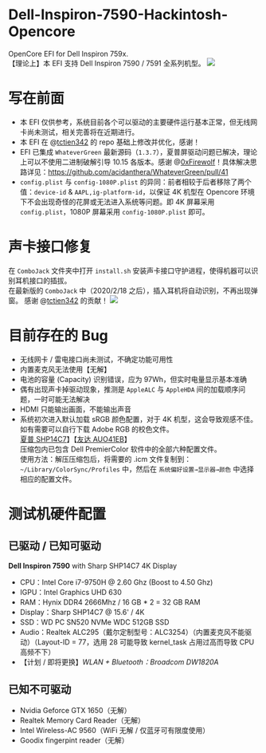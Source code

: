 # Dell-Inspiron-7590-Hackintosh-Opencore
OpenCore EFI for Dell Inspiron 759x.           
【理论上】本 EFI 支持 Dell Inspiron 7590 / 7591 全系列机型。
![](http://tva1.sinaimg.cn/large/0080xEK2ly1gbzh20adfrj312s0puk0z.jpg)

# 写在前面
* 本 EFI 仅供参考，系统目前各个可以驱动的主要硬件运行基本正常，但无线网卡尚未测试，相关完善将在近期进行。
* 本 EFI 在 @[tctien342](https://github.com/tctien342/Dell-Inspiron-7591-Hackintosh) 的 repo 基础上修改并优化，感谢！
* EFI 已集成 `WhateverGreen` 最新源码（`1.3.7`），夏普屏驱动问题已解决，理论上可以不使用二进制破解引导 10.15 各版本。感谢 @[0xFirewolf](https://github.com/0xfirewolf)！具体解决思路详见：https://github.com/acidanthera/WhateverGreen/pull/41
* `config.plist` 与 `config-1080P.plist` 的异同：前者相较于后者移除了两个值：`device-id` & `AAPL,ig-platform-id`，以保证 4K 机型在 Opencore 环境下不会出现奇怪的花屏或无法进入系统等问题。即 4K 屏幕采用  `config.plist`，1080P 屏幕采用 `config-1080P.plist` 即可。

# 声卡接口修复
在 `ComboJack` 文件夹中打开 `install.sh` 安装声卡接口守护进程，使得机器可以识别耳机接口的插拔。        
在最新版的 `ComboJack` 中（2020/2/18 之后），插入耳机将自动识别，不再出现弹窗。
感谢 @[tctien342](https://github.com/tctien342) 的贡献！
![](http://tva1.sinaimg.cn/large/0080xEK2ly1gbzgvhggtbj30tk0ewahj.jpg)

# 目前存在的 Bug
* 无线网卡 / 雷电接口尚未测试，不确定功能可用性
* 内置麦克风无法使用【无解】
* 电池的容量 (Capacity) 识别错误，应为 97Wh，但实时电量显示基本准确
* 偶有出现声卡掉驱动现象，推测是 `AppleALC` 与 `AppleHDA` 间的加载顺序问题，一时可能无法解决
* HDMI 只能输出画面，不能输出声音
* 系统初次进入默认加载 sRGB 颜色配置，对于 4K 机型，这会导致观感不佳。如有需要可以自行下载 Adobe RGB 的校色文件。<br>[夏普 SHP14C7](http://oss.pm-z.tech/temp_files/SHP14C7_ICC.zip)】【[友达 AUO41EB](http://oss.pm-z.tech/temp_files/AUO41EB_ICC.zip)】<br>压缩包内已包含 Dell PremierColor 软件中的全部六种配置文件。<br>使用方法：解压压缩包后，将需要的 .icm 文件复制到：`~/Library/ColorSync/Profiles` 中，然后在 `系统偏好设置→显示器→颜色` 中选择相应的配置文件。

# 测试机硬件配置

## 已驱动 / 已知可驱动
**Dell Inspiron 7590** with Sharp SHP14C7 4K Display
* CPU：Intel Core i7-9750H @ 2.60 Ghz (Boost to 4.50 Ghz)
* IGPU：Intel Graphics UHD 630
* RAM：Hynix DDR4 2666Mhz / 16 GB * 2 = 32 GB RAM
* Display：Sharp SHP14C7 @ 15.6' / 4K
* SSD：WD PC SN520 NVMe WDC 512GB SSD
* Audio：Realtek ALC295（戴尔定制型号：ALC3254）（内置麦克风不能驱动）（Layout-ID = 77，选用 28 可能导致 kernel_task 占用过高而导致 CPU 高频不下）
* 【计划 / 即将更换】_WLAN + Bluetooth：Broadcom DW1820A_

## 已知不可驱动
* Nvidia Geforce GTX 1650（无解）
* Realtek Memory Card Reader（无解）
* Intel Wireless-AC 9560（WiFi 无解 / 仅蓝牙可有限度使用）
* Goodix fingerpint reader（无解）
